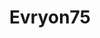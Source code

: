 ---
title: Evryon75
github: https://github.com/Evryon75
mode: dark
transition: 3s
archetype:
- Project Showcase
- Code
- Little Bit of Everything
- Descriptive
---